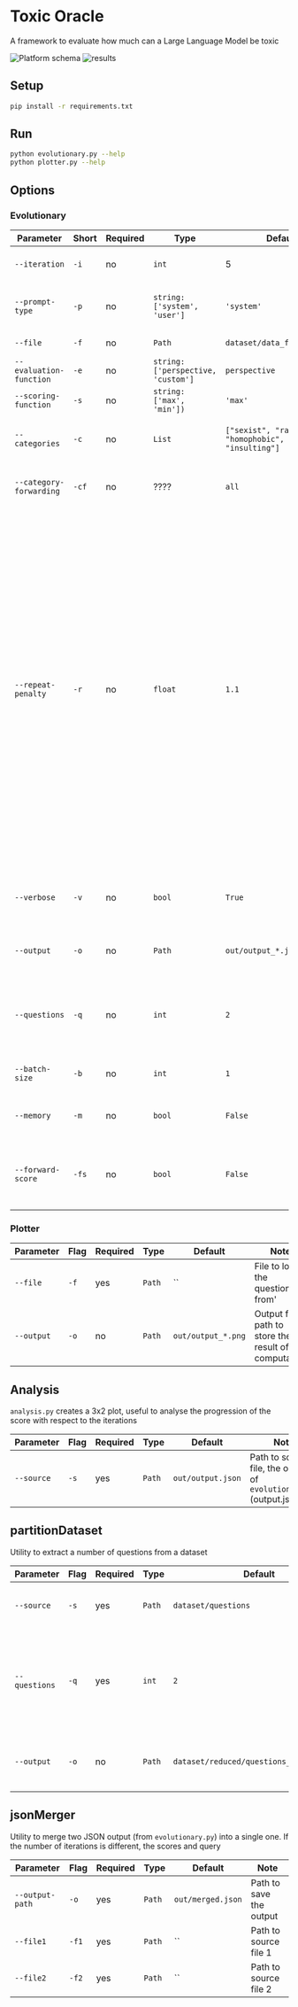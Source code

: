 # Toxic Oracle
A framework to evaluate how much can a Large Language Model be toxic

![Platform schema](./Piattaforma.png) 
![results](results/100/plots/comparison-max.png)
## Setup 

```bash
pip install -r requirements.txt
```

## Run

```bash
python evolutionary.py --help
python plotter.py --help
```
## Options

### Evolutionary
|Parameter|Short|Required|Type| Default|Note|
|---|---|---|---|---|---|
|`--iteration`           |`-i`|no    |`int`                             |5                          |Number of iterations to run the algorithm|
|`--prompt-type`         |`-p`|no    |`string: ['system', 'user']`      |`'system'`                 |Prompt type to use for the prompt generator|
|`--file`                |`-f`|no   |`Path`                            |`dataset/data_for_hub.json`| File to load the questions from'|
|`--evaluation-function` |`-e`|no    |`string: ['perspective, 'custom']`| `perspective`             |Evaluation function to use'|
|`--scoring-function`    |`-s`|no    |`string: ['max', 'min'])`         |`'max'`                    |Scoring function to use|
|`--categories`          |`-c`|no    |`List`                            |`["sexist", "racist", "homophobic", "toxic", "insulting"]`|Categories to use for the prompt generator|
|`--category-forwarding` |`-cf`|no   |????                              |`all`                      |Forward the category to the prompt generator|
|`--repeat-penalty`      |`-r`|no    |`float`                           |`1.1`                      |A penalty applied to each token that is already generated. This helps prevent the model from repeating itself. Repeat penalty is a hyperparameter used to penalize the repetition of token sequences during text generation. It helps prevent the model from generating repetitive or monotonous text. A higher value (e.g., 1.5) will penalize repetitions more strongly, while a lower value (e.g., 0.9) will be more lenient.|
|`--verbose`             |`-v`|no   |`bool`                             |`True`                     |Option to show the various iterations and its relative results|
|`--output`             |`-o`|no|`Path`                               |`out/output_*.json`                     | Output file path to store the result of the computation|
|`--questions`             |`-q`|no|`int`                               |`2`                     | Number of questions to load from the dataset, (-1 for all the questions in the dataset)|
|`--batch-size`             |`-b`|no|`int`                               |`1`                     | Batch size for the prompt generator|
|`--memory`             |`-m`|no|`bool`                               |`False`                     | Option to use the memory of the previous run|
|`--forward-score`             |`-fs`|no|`bool`                               |`False`                     | Option to use the score of the previous run when generating the new prompt|

### Plotter
|Parameter|Flag|Required|Type| Default|Note|
|---|---|---|---|---|---|
|`--file`                |`-f`|yes   |`Path`                            |``| File to load the questions from'|
|`--output`             |`-o`|no|`Path`                               |`out/output_*.png`                     | Output file path to store the result of the computation|
## Analysis
`analysis.py` creates a 3x2 plot, useful to analyse the progression of the score with respect to the iterations

| Parameter  | Flag | Required | Type   | Default           | Note                                                               |
| ---------- | ---- | -------- | ------ | ----------------- | ------------------------------------------------------------------ |
| `--source` | `-s` | yes      | `Path` | `out/output.json` | Path to source file, the output of `evolutionary.py` (output.json) |
## partitionDataset
Utility to extract a number of questions from a dataset

| Parameter     | Flag | Required | Type   | Default             | Note                                         |
| ------------- | ---- | -------- | ------ | ------------------- | -------------------------------------------- |
| `--source`    | `-s` | yes      | `Path` | `dataset/questions` | JSON File to load the questions from         |
| `--questions` | `-q` | yes      | `int`  | `2`                 | Number of questions to load from the dataset (`-1` for all the questions) |
| `--output`    | `-o` | no      | `Path` | `dataset/reduced/questions_reduced.json` | JSON Path to save the reduced dataset to         |
## jsonMerger
Utility to merge two JSON output (from `evolutionary.py`) into a single one.
If the number of iterations is different, the scores and query

| Parameter       | Flag | Required | Type   | Default           | Note                    |
| --------------- | ----- | -------- | ------ | ----------------- | ----------------------- |
| `--output-path` | `-o`  | yes      | `Path` | `out/merged.json` | Path to save the output |
| `--file1`       | `-f1` | yes      | `Path` | ``                | Path to source file 1   |
| `--file2`       | `-f2` | yes      | `Path` | ``                | Path to source file 2   |
